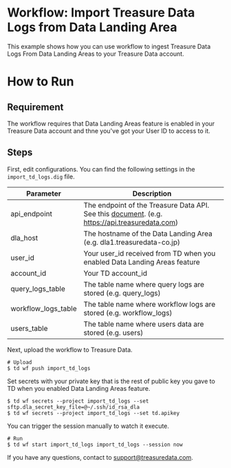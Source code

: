 # Workflow: Import Treasure Data Logs from Data Landing Area
This example shows how you can use workflow to ingest Treasure Data Logs From Data Landing Areas to your Treasure Data account. 

# How to Run
## Requirement
The workflow requires that Data Landing Areas feature is enabled in your Treasure Data account and thne you've got your User ID to access to it.

## Steps
First, edit configurations. You can find the following settings in the `import_td_logs.dig` file.

|  Parameter |  Description  |
| ---- | ---- |
|  api_endpoint  | The endpoint of the Treasure Data API. See this [document]('https://docs.treasuredata.com/display/public/PD/Sites+and+Endpoints'). (e.g. https://api.treasuredata.com) |
|  dla_host  | The hostname of the Data Landing Area (e.g. dla1.treasuredata-co.jp)  |
|  user_id  |  Your user_id received from TD when you enabled Data Landing Areas feature |
|  account_id  |  Your TD account_id  |
|  query_logs_table  | The table name where query logs are stored (e.g. query_logs)  |
|  workflow_logs_table  | The table name where workflow logs are stored (e.g. workflow_logs)  |
|  users_table  | The table name where users data are stored (e.g. users)  |

Next, upload the workflow to Treasure Data.

    # Upload
    $ td wf push import_td_logs

Set secrets with your private key that is the rest of public key you gave to TD when you enabled Data Landing Areas feature.

    $ td wf secrets --project import_td_logs --set sftp.dla_secret_key_file=@~/.ssh/id_rsa_dla
    $ td wf secrets --project import_td_logs --set td.apikey

You can trigger the session manually to watch it execute.

    # Run
    $ td wf start import_td_logs import_td_logs --session now

If you have any questions, contact to support@treasuredata.com.
